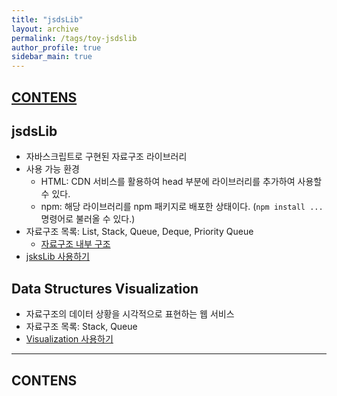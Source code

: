 ```yaml
---
title: "jsdsLib"
layout: archive
permalink: /tags/toy-jsdslib
author_profile: true
sidebar_main: true
---
```


## [CONTENS](#contents)
## jsdsLib
- 자바스크립트로 구현된 자료구조 라이브러리
- 사용 가능 환경
  - HTML: CDN 서비스를 활용하여 head 부분에 라이브러리를 추가하여 사용할 수 있다.
  - npm: 해당 라이브러리를 npm 패키지로 배포한 상태이다. (```npm install ...``` 명령어로 불러올 수 있다.)
- 자료구조 목록: List, Stack, Queue, Deque, Priority Queue
  - [자료구조 내부 구조]()
- [jsksLib 사용하기](https://github.com/CODEMCD/jsdsLib)

## Data Structures Visualization
- 자료구조의 데이터 상황을 시각적으로 표현하는 웹 서비스
- 자료구조 목록: Stack, Queue
- [Visualization 사용하기](https://github.com/CODEMCD/jsdsLib-Visualization)


---
## CONTENS
